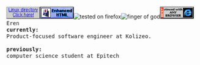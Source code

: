 [<img alt="Linux directory?" src="/linux-directory.gif">](https://www.youtube.com/watch?v=dQw4w9WgXcQ)![enhanced HTML](/gethtmlnow.gif)![tested on firefox](/firefox4.gif)![finger of god](/fingerofgod.gif)![any browser](/anybrowser2.gif)
<br>
<samp>Eren</samp>
<samp>
<br>
<b>currently:</b>
<br>
Product-focused software engineer at Kolizeo.
<br></br>
<b>previously:</b>
<br>
computer science student at Epitech
</samp>
